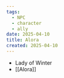 ```yaml
---
tags:
  - NPC
  - character
  - ally
date: 2025-04-10
title: Alora
created: 2025-04-10
---
```








- Lady of Winter
- [[Alora]]